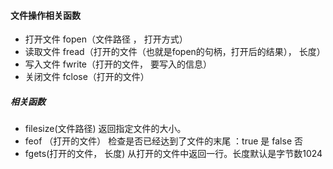 #### 文件操作相关函数

+ 打开文件
fopen（文件路径 ， 打开方式）
+ 读取文件 
fread（打开的文件（也就是fopen的句柄，打开后的结果）， 长度）
+ 写入文件
fwrite（打开的文件， 要写入的信息）
+ 关闭文件
fclose（打开的文件）

##### 相关函数
+ filesize(文件路径) 返回指定文件的大小。
+ feof （打开的文件） 检查是否已经达到了文件的末尾 ：true 是   false 否
+ fgets(打开的文件， 长度) 从打开的文件中返回一行。长度默认是字节数1024